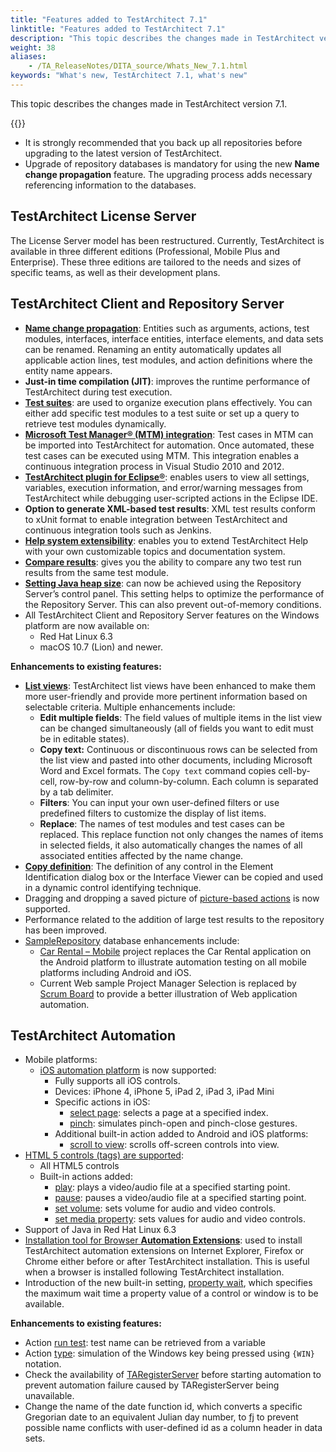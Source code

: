 ```yaml
--- 
title: "Features added to TestArchitect 7.1"
linktitle: "Features added to TestArchitect 7.1"
description: "This topic describes the changes made in TestArchitect version 7.1."
weight: 38
aliases: 
    - /TA_ReleaseNotes/DITA_source/Whats_New_7.1.html
keywords: "What's new, TestArchitect 7.1, what's new"
---
```


This topic describes the changes made in TestArchitect version 7.1.

{{<caution>}}

-   It is strongly recommended that you back up all repositories before upgrading to the latest version of TestArchitect.
-   Upgrade of repository databases is mandatory for using the new **Name change propagation** feature. The upgrading process adds necessary referencing information to the databases.

## TestArchitect License Server

The License Server model has been restructured. Currently, TestArchitect is available in three different editions \(Professional, Mobile Plus and Enterprise\). These three editions are tailored to the needs and sizes of specific teams, as well as their development plans.

## TestArchitect Client and Repository Server

-   [**Name change propagation**](/TA_Help/Topics/Project_and_project_items_rename_refactoring.html): Entities such as arguments, actions, test modules, interfaces, interface entities, interface elements, and data sets can be renamed. Renaming an entity automatically updates all applicable action lines, test modules, and action definitions where the entity name appears.
-   **Just-in time compilation \(JIT\)**: improves the runtime performance of TestArchitect during test execution.
-   [**Test suites**](/TA_Help/Topics/Test_suite.html): are used to organize execution plans effectively. You can either add specific test modules to a test suite or set up a query to retrieve test modules dynamically.
-   [**Microsoft Test Manager® \(MTM\) integration**](/TA_Help/Topics/ug_MTM_def.html): Test cases in MTM can be imported into TestArchitect for automation. Once automated, these test cases can be executed using MTM. This integration enables a continuous integration process in Visual Studio 2010 and 2012.
-   [**TestArchitect plugin for Eclipse®**](/TA_Help/Topics/Integration_eclipse_intro.html): enables users to view all settings, variables, execution information, and error/warning messages from TestArchitect while debugging user-scripted actions in the Eclipse IDE.
-   **Option to generate XML-based test results**: XML test results conform to xUnit format to enable integration between TestArchitect and continuous integration tools such as Jenkins.
-   [**Help system extensibility**](/TA_Help/Topics/Additional_features_Help_extensibility.html): enables you to extend TestArchitect Help with your own customizable topics and documentation system.
-   [**Compare results**](/TA_Help/Topics/Test_result_baselining.html): gives you the ability to compare any two test run results from the same test module.
-   [**Setting Java heap size**](/TA_Administration/Topics/Repo_setting_heap_size.html): can now be achieved using the Repository Server’s control panel. This setting helps to optimize the performance of the Repository Server. This can also prevent out-of-memory conditions.
-   All TestArchitect Client and Repository Server features on the Windows platform are now available on:
    -   Red Hat Linux 6.3
    -   macOS 10.7 \(Lion\) and newer.

**Enhancements to existing features:**

-   [**List views**](/TA_Help/Topics/Projects_and_tests_list_view.html): TestArchitect list views have been enhanced to make them more user-friendly and provide more pertinent information based on selectable criteria. Multiple enhancements include:
    -   **Edit multiple fields**: The field values of multiple items in the list view can be changed simultaneously \(all of fields you want to edit must be in editable states\).
    -   **Copy text:** Continuous or discontinuous rows can be selected from the list view and pasted into other documents, including Microsoft Word and Excel formats. The `Copy text` command copies cell-by-cell, row-by-row and column-by-column. Each column is separated by a tab delimiter.
    -   **Filters**: You can input your own user-defined filters or use predefined filters to customize the display of list items.
    -   **Replace**: The names of test modules and test cases can be replaced. This replace function not only changes the names of items in selected fields, it also automatically changes the names of all associated entities affected by the name change.
-   [**Copy definition**](/TA_Help/Topics/The_test_language_dynamic_identifiers.html): The definition of any control in the Element Identification dialog box or the Interface Viewer can be copied and used in a dynamic control identifying technique.
-   Dragging and dropping a saved picture of [picture-based actions](/TA_Automation/Topics/bia_picture_handling.html) is now supported.
-   Performance related to the addition of large test results to the repository has been improved.
-   [SampleRepository](/TA_Tutorials_Sample_App/Topics/SR_Sample_Repository_def.html) database enhancements include:
    -   [Car Rental – Mobile](/TA_Tutorials_Sample_App/Topics/SR_Car_Rental_mobile_def.html) project replaces the Car Rental application on the Android platform to illustrate automation testing on all mobile platforms including Android and iOS.
    -   Current Web sample Project Manager Selection is replaced by [Scrum Board](/TA_Tutorials_Sample_App/Topics/SR_Scrum_Board_def.html) to provide a better illustration of Web application automation.

## TestArchitect Automation

-   Mobile platforms:
    -   [iOS automation platform](/iOS/Topics/iOS_automation_def.html) is now supported:
        -   Fully supports all iOS controls.
        -   Devices: iPhone 4, iPhone 5, iPad 2, iPad 3, iPad Mini
        -   Specific actions in iOS:
            -   [select page](/TA_Automation/Topics/bia_iOS_select_page.html): selects a page at a specified index.
            -   [pinch](/TA_Automation/Topics/bia_iOS_pinch.html): simulates pinch-open and pinch-close gestures.
        -   Additional built-in action added to Android and iOS platforms:
            -   [scroll to view](/TA_Automation/Topics/bia_iOS_scroll_to_view.html): scrolls off-screen controls into view.
-   [HTML 5 controls \(tags\) are supported](/TA_Automation/Topics/HTML5_automation.html):
    -   All HTML5 controls
    -   Built-in actions added:
        -   [play](/TA_Automation/Topics/bia_html5_audio_video_play.html): plays a video/audio file at a specified starting point.
        -   [pause](/TA_Automation/Topics/bia_html5_audio_video_pause.html): pauses a video/audio file at a specified starting point.
        -   [set volume](/TA_Automation/Topics/bia_html5_audio_video_set_volume.html): sets volume for audio and video controls.
        -   [set media property](/TA_Automation/Topics/bia_html5_audio_video_set_media_property.html): sets values for audio and video controls.
-   Support of Java in Red Hat Linux 6.3
-   [Installation tool for Browser **Automation Extensions**](/TA_Help/Topics/Test_exec_automation_agent_manager.html): used to install TestArchitect automation extensions on Internet Explorer, Firefox or Chrome either before or after TestArchitect installation. This is useful when a browser is installed following TestArchitect installation.
-   Introduction of the new built-in setting, [property wait](/TA_Automation/Topics/bis_property_wait.html), which specifies the maximum wait time a property value of a control or window is to be available.

**Enhancements to existing features:**

-   Action [run test](/TA_Automation/Topics/bia_run_test.html): test name can be retrieved from a variable
-   Action [type](/TA_Automation/Topics/bia_type.html): simulation of the Windows key being pressed using `{WIN}` notation.
-   Check the availability of [TARegisterServer](/TA_Administration/Topics/adm_taregserver.html) before starting automation to prevent automation failure caused by TARegisterServer being unavailable.
-   Change the name of the date function id, which converts a specific Gregorian date to an equivalent Julian day number, to [fj](/TA_Automation/Topics/Expressions_functions_fj.html) to prevent possible name conflicts with user-defined id as a column header in data sets.




